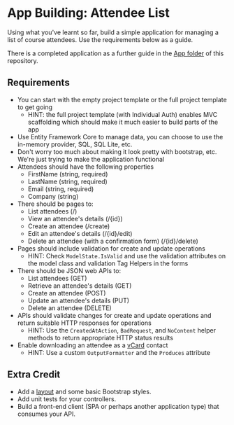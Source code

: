# App Building: Attendee List

Using what you've learnt so far, build a simple application for managing a list of course attendees. Use the requirements below as a guide.

There is a completed application as a further guide in the [App folder](/Labs/Code/App) of this repository.

## Requirements
- You can start with the empty project template or the full project template to get going
  - HINT: the full project template (with Individual Auth) enables MVC scaffolding which should make it much easier to build parts of the app
- Use Entity Framework Core to manage data, you can choose to use the in-memory provider, SQL, SQL Lite, etc.
- Don't worry too much about making it look pretty with bootstrap, etc. We're just trying to make the application functional
- Attendees should have the following properties
  - FirstName (string, required)
  - LastName (string, required)
  - Email (string, required)
  - Company (string)
- There should be pages to:
  - List attendees (/)
  - View an attendee's details (/{id})
  - Create an attendee (/create)
  - Edit an attendee's details (/{id}/edit)
  - Delete an attendee (with a confirmation form) (/{id}/delete)
- Pages should include validation for create and update operations
  - HINT: Check `ModelState.IsValid` and use the validation attributes on the model class and validation Tag Helpers in the forms
- There should be JSON web APIs to:
  - List attendees (GET)
  - Retrieve an attendee's details (GET)
  - Create an attendee (POST)
  - Update an attendee's details (PUT)
  - Delete an attendee (DELETE)
- APIs should validate changes for create and update operations and return suitable HTTP responses for operations
  - HINT: Use the `CreatedAtAction`, `BadRequest`, and `NoContent` helper methods to return appropriate HTTP status results
- Enable downloading an attendee as a [vCard](https://en.wikipedia.org/wiki/VCard) contact
  - HINT: Use a custom `OutputFormatter` and the `Produces` attribute

## Extra Credit
- Add a [layout](https://docs.asp.net/en/latest/mvc/views/layout.html) and some basic Bootstrap styles.
- Add unit tests for your controllers.
- Build a front-end client (SPA or perhaps another application type) that consumes your API.